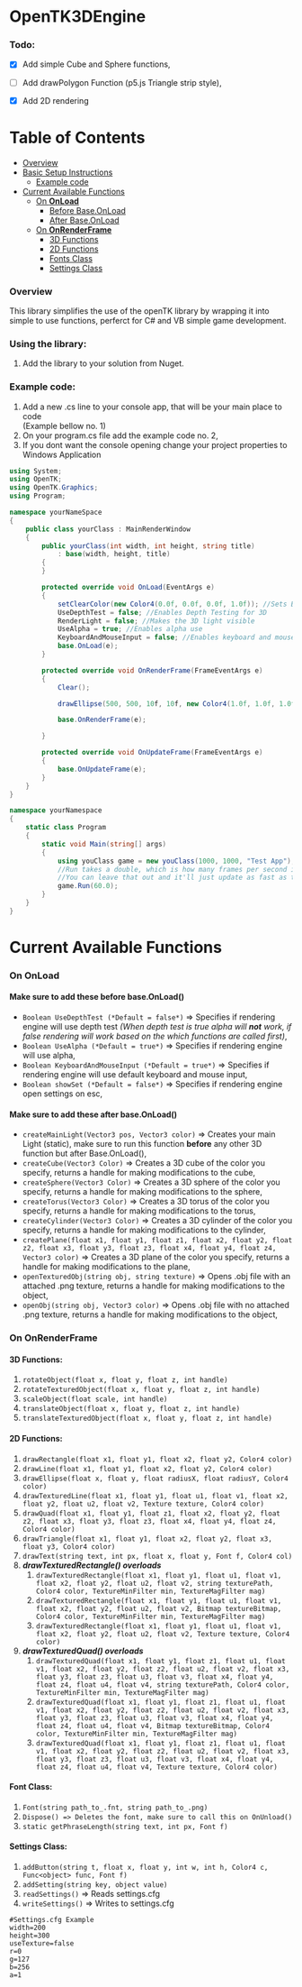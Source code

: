# OpenTK3DEngine

### Todo:

- [x] Add simple Cube and Sphere functions,

- [ ] Add drawPolygon Function (p5.js Triangle strip style),

- [x] Add 2D rendering

# Table of Contents

- [Overview](#overview)
- [Basic Setup Instructions](#using-the-library)
  - [Example code](#example-code)
- [Current Available Functions](#current-available-functions)
  - [On **OnLoad**](#on-onload)
    - [Before Base.OnLoad](#make-sure-to-add-these-before-baseonload)
    - [After Base.OnLoad](#make-sure-to-add-these-after-baseonload)
  - [On **OnRenderFrame**](#on-onrenderframe)
    - [3D Functions](#3d-functions)
    - [2D Functions](#2d-functions)
    - [Fonts Class](#font-class)
    - [Settings Class](#settings-class)

### Overview

This library simplifies the use of the openTK library by wrapping it into simple to use functions, perferct for C# and VB simple game development. 

### Using the library:

1. Add the library to your solution from Nuget.

### Example code:

1. Add a new .cs line to your console app, that will be your main place to code <br>(Example bellow no. 1)
2. On your program.cs file add the example code no. 2,
3. If you dont want the console opening change your project properties to Windows Application

```c# example
using System;
using OpenTK;
using OpenTK.Graphics;
using Program;

namespace yourNameSpace
{
    public class yourClass : MainRenderWindow
    {
        public yourClass(int width, int height, string title)
            : base(width, height, title)
        {
        }

        protected override void OnLoad(EventArgs e)
        {
            setClearColor(new Color4(0.0f, 0.0f, 0.0f, 1.0f)); //Sets Background Color
            UseDepthTest = false; //Enables Depth Testing for 3D
            RenderLight = false; //Makes the 3D light visible
            UseAlpha = true; //Enables alpha use
            KeyboardAndMouseInput = false; //Enables keyboard and mouse input for 3D movement
            base.OnLoad(e);
        }

        protected override void OnRenderFrame(FrameEventArgs e)
        {
            Clear();

            drawEllipse(500, 500, 10f, 10f, new Color4(1.0f, 1.0f, 1.0f, 1.0f)); //Draws a circle

            base.OnRenderFrame(e);

        }

        protected override void OnUpdateFrame(FrameEventArgs e)
        {
            base.OnUpdateFrame(e);
        }
    }
}
```
```c# exaple
namespace yourNamespace
{
    static class Program
    {
        static void Main(string[] args)
        {
            using youClass game = new youClass(1000, 1000, "Test App");
            //Run takes a double, which is how many frames per second it should strive to reach.
            //You can leave that out and it'll just update as fast as the hardware will allow it.
            game.Run(60.0);
        }
    }
}
```

# Current Available Functions

### On OnLoad

#### Make sure to add these **before** base.OnLoad()

 - `Boolean UseDepthTest (*Default = false*)` => Specifies if rendering engine will use depth test *(When depth test is true alpha will **not** work, if false rendering will work based on the which functions are called first)*,
 - `Boolean UseAlpha (*Default = true*)` => Specifies if rendering engine will use alpha,
 - `Boolean KeyboardAndMouseInput (*Default = true*)` => Specifies if rendering engine will use default keyboard and mouse input,
 - `Boolean showSet (*Default = false*)` => Specifies if rendering engine open settings on esc,
 
#### Make sure to add these **after** base.OnLoad()

 - `createMainLight(Vector3 pos, Vector3 color)` => Creates your main Light (static), make sure to run this function __before__ any other 3D function but after Base.OnLoad(),
 - `createCube(Vector3 Color)` => Creates a 3D cube of the color you specify, returns a handle for making modifications to the cube,
 - `createSphere(Vector3 Color)` => Creates a 3D sphere of the color you specify, returns a handle for making modifications to the sphere,
 - `createTorus(Vector3 Color)` => Creates a 3D torus of the color you specify, returns a handle for making modifications to the torus,
 - `createCylinder(Vector3 Color)` => Creates a 3D cylinder of the color you specify, returns a handle for making modifications to the cylinder,
 - `createPlane(float x1, float y1, float z1, float x2, float y2, float z2, float x3, float y3, float z3, float x4, float y4, float z4, Vector3 color)` => Creates a 3D plane of the color you specify, returns a handle for making modifications to the plane,
 - `openTexturedObj(string obj, string texture)` => Opens .obj file with an attached .png texture, returns a handle for making modifications to the object,
 - `openObj(string obj, Vector3 color)` => Opens .obj file with no attached .png texture, returns a handle for making modifications to the object,

### On **OnRenderFrame**

#### 3D Functions:
1. `rotateObject(float x, float y, float z, int handle)`
1. `rotateTexturedObject(float x, float y, float z, int handle)`
1. `scaleObject(float scale, int handle)`
1. `translateObject(float x, float y, float z, int handle)`
1. `translateTexturedObject(float x, float y, float z, int handle)`

#### 2D Functions:
1. `drawRectangle(float x1, float y1, float x2, float y2, Color4 color)`
1. `drawLine(float x1, float y1, float x2, float y2, Color4 color)`
1. `drawEllipse(float x, float y, float radiusX, float radiusY, Color4 color)`
1. `drawTexturedLine(float x1, float y1, float u1, float v1, float x2, float y2, float u2, float v2, Texture texture, Color4 color)`
1. `drawQuad(float x1, float y1, float z1, float x2, float y2, float z2, float x3, float y3, float z3, float x4, float y4, float z4, Color4 color)`
1. `drawTriangle(float x1, float y1, float x2, float y2, float x3, float y3, Color4 color)`
1. `drawText(string text, int px, float x, float y, Font f, Color4 col)`
1. ***drawTexturedRectangle() overloads***
    1. `drawTexturedRectangle(float x1, float y1, float u1, float v1, float x2, float y2, float u2, float v2, string texturePath, Color4 color, TextureMinFilter min, TextureMagFilter mag)`
    1. `drawTexturedRectangle(float x1, float y1, float u1, float v1, float x2, float y2, float u2, float v2, Bitmap textureBitmap, Color4 color, TextureMinFilter min, TextureMagFilter mag)`
    1. `drawTexturedRectangle(float x1, float y1, float u1, float v1, float x2, float y2, float u2, float v2, Texture texture, Color4 color)`
1. ***drawTexturedQuad() overloads***
    1. `drawTexturedQuad(float x1, float y1, float z1, float u1, float v1, float x2, float y2, float z2, float u2, float v2, float x3, float y3, float z3, float u3, float v3, float x4, float y4, float z4, float u4, float v4, string texturePath, Color4 color, TextureMinFilter min, TextureMagFilter mag)`
    1. `drawTexturedQuad(float x1, float y1, float z1, float u1, float v1, float x2, float y2, float z2, float u2, float v2, float x3, float y3, float z3, float u3, float v3, float x4, float y4, float z4, float u4, float v4, Bitmap textureBitmap, Color4 color, TextureMinFilter min, TextureMagFilter mag)`
    1. `drawTexturedQuad(float x1, float y1, float z1, float u1, float v1, float x2, float y2, float z2, float u2, float v2, float x3, float y3, float z3, float u3, float v3, float x4, float y4, float z4, float u4, float v4, Texture texture, Color4 color)`
        
#### Font Class:
1. `Font(string path_to_.fnt, string path_to_.png)`
1. `Dispose() => Deletes the font, make sure to call this on OnUnload()`
1. `static getPhraseLength(string text, int px, Font f)`

#### Settings Class:
1. `addButton(string t, float x, float y, int w, int h, Color4 c, Func<object> func, Font f)`
1. `addSetting(string key, object value)`
1. `readSettings()` => Reads settings.cfg
1. `writeSettings()` => Writes to settings.cfg
```example
#Settings.cfg Example
width=200
height=300
useTexture=false
r=0
g=127
b=256
a=1  
```

    